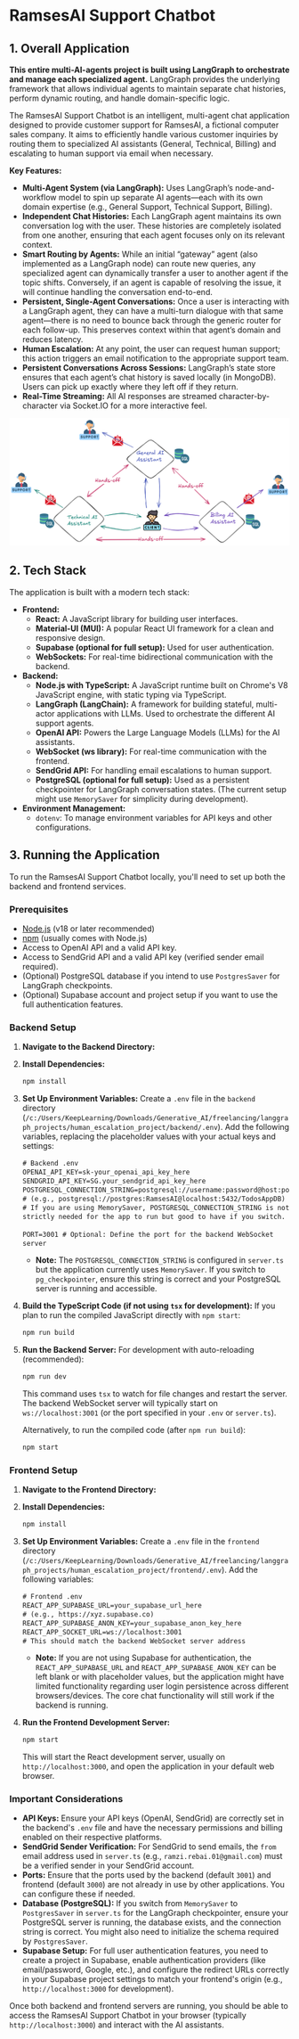 # RamsesAI Support Chatbot

## 1. Overall Application

**This entire multi-AI-agents project is built using LangGraph to orchestrate and manage each specialized agent.** LangGraph provides the underlying framework that allows individual agents to maintain separate chat histories, perform dynamic routing, and handle domain-specific logic.

The RamsesAI Support Chatbot is an intelligent, multi-agent chat application designed to provide customer support for RamsesAI, a fictional computer sales company. It aims to efficiently handle various customer inquiries by routing them to specialized AI assistants (General, Technical, Billing) and escalating to human support via email when necessary.

**Key Features:**

* **Multi-Agent System (via LangGraph):** Uses LangGraph’s node-and-workflow model to spin up separate AI agents—each with its own domain expertise (e.g., General Support, Technical Support, Billing).  
* **Independent Chat Histories:** Each LangGraph agent maintains its own conversation log with the user. These histories are completely isolated from one another, ensuring that each agent focuses only on its relevant context.  
* **Smart Routing by Agents:** While an initial “gateway” agent (also implemented as a LangGraph node) can route new queries, any specialized agent can dynamically transfer a user to another agent if the topic shifts. Conversely, if an agent is capable of resolving the issue, it will continue handling the conversation end-to-end.  
* **Persistent, Single-Agent Conversations:** Once a user is interacting with a LangGraph agent, they can have a multi-turn dialogue with that same agent—there is no need to bounce back through the generic router for each follow-up. This preserves context within that agent’s domain and reduces latency.  
* **Human Escalation:** At any point, the user can request human support; this action triggers an email notification to the appropriate support team.  
* **Persistent Conversations Across Sessions:** LangGraph’s state store ensures that each agent’s chat history is saved locally (in MongoDB). Users can pick up exactly where they left off if they return.  
* **Real-Time Streaming:** All AI responses are streamed character-by-character via Socket.IO for a more interactive feel.

 ![Multi-AI-Agents](multi-ai-agents.png)
## 2. Tech Stack

The application is built with a modern tech stack:

*   **Frontend:**
    *   **React:** A JavaScript library for building user interfaces.
    *   **Material-UI (MUI):** A popular React UI framework for a clean and responsive design.
    *   **Supabase (optional for full setup):** Used for user authentication.
    *   **WebSockets:** For real-time bidirectional communication with the backend.
*   **Backend:**
    *   **Node.js with TypeScript:** A JavaScript runtime built on Chrome's V8 JavaScript engine, with static typing via TypeScript.
    *   **LangGraph (LangChain):** A framework for building stateful, multi-actor applications with LLMs. Used to orchestrate the different AI support agents.
    *   **OpenAI API:** Powers the Large Language Models (LLMs) for the AI assistants.
    *   **WebSocket (ws library):** For real-time communication with the frontend.
    *   **SendGrid API:** For handling email escalations to human support.
    *   **PostgreSQL (optional for full setup):** Used as a persistent checkpointer for LangGraph conversation states. (The current setup might use `MemorySaver` for simplicity during development).
*   **Environment Management:**
    *   `dotenv`: To manage environment variables for API keys and other configurations.

## 3. Running the Application

To run the RamsesAI Support Chatbot locally, you'll need to set up both the backend and frontend services.

### Prerequisites

*   [Node.js](https://nodejs.org/) (v18 or later recommended)
*   [npm](https://www.npmjs.com/) (usually comes with Node.js)
*   Access to OpenAI API and a valid API key.
*   Access to SendGrid API and a valid API key (verified sender email required).
*   (Optional) PostgreSQL database if you intend to use `PostgresSaver` for LangGraph checkpoints.
*   (Optional) Supabase account and project setup if you want to use the full authentication features.

### Backend Setup

1.  **Navigate to the Backend Directory:**

2.  **Install Dependencies:**
    ```bash
    npm install
    ```

3.  **Set Up Environment Variables:**
    Create a `.env` file in the `backend` directory (`/c:/Users/KeepLearning/Downloads/Generative_AI/freelancing/langgraph_projects/human_escalation_project/backend/.env`).
    Add the following variables, replacing the placeholder values with your actual keys and settings:

    ```env
    # Backend .env
    OPENAI_API_KEY=sk-your_openai_api_key_here
    SENDGRID_API_KEY=SG.your_sendgrid_api_key_here
    POSTGRESQL_CONNECTION_STRING=postgresql://username:password@host:port/database_name 
    # (e.g., postgresql://postgres:RamsesAI@localhost:5432/TodosAppDB)
    # If you are using MemorySaver, POSTGRESQL_CONNECTION_STRING is not strictly needed for the app to run but good to have if you switch.
    
    PORT=3001 # Optional: Define the port for the backend WebSocket server
    ```
    *   **Note:** The `POSTGRESQL_CONNECTION_STRING` is configured in `server.ts` but the application currently uses `MemorySaver`. If you switch to `pg_checkpointer`, ensure this string is correct and your PostgreSQL server is running and accessible.

4.  **Build the TypeScript Code (if not using `tsx` for development):**
    If you plan to run the compiled JavaScript directly with `npm start`:
    ```bash
    npm run build
    ```

5.  **Run the Backend Server:**
    For development with auto-reloading (recommended):
    ```bash
    npm run dev
    ```
    This command uses `tsx` to watch for file changes and restart the server. The backend WebSocket server will typically start on `ws://localhost:3001` (or the port specified in your `.env` or `server.ts`).

    Alternatively, to run the compiled code (after `npm run build`):
    ```bash
    npm start
    ```

### Frontend Setup

1.  **Navigate to the Frontend Directory:**

2.  **Install Dependencies:**
    ```bash
    npm install
    ```

3.  **Set Up Environment Variables:**
    Create a `.env` file in the `frontend` directory (`/c:/Users/KeepLearning/Downloads/Generative_AI/freelancing/langgraph_projects/human_escalation_project/frontend/.env`).
    Add the following variables:

    ```env
    # Frontend .env
    REACT_APP_SUPABASE_URL=your_supabase_url_here 
    # (e.g., https://xyz.supabase.co)
    REACT_APP_SUPABASE_ANON_KEY=your_supabase_anon_key_here
    REACT_APP_SOCKET_URL=ws://localhost:3001 
    # This should match the backend WebSocket server address
    ```
    *   **Note:** If you are not using Supabase for authentication, the `REACT_APP_SUPABASE_URL` and `REACT_APP_SUPABASE_ANON_KEY` can be left blank or with placeholder values, but the application might have limited functionality regarding user login persistence across different browsers/devices. The core chat functionality will still work if the backend is running.

4.  **Run the Frontend Development Server:**
    ```bash
    npm start
    ```
    This will start the React development server, usually on `http://localhost:3000`, and open the application in your default web browser.

### Important Considerations

*   **API Keys:** Ensure your API keys (OpenAI, SendGrid) are correctly set in the backend's `.env` file and have the necessary permissions and billing enabled on their respective platforms.
*   **SendGrid Sender Verification:** For SendGrid to send emails, the `from` email address used in `server.ts` (e.g., `ramzi.rebai.01@gmail.com`) must be a verified sender in your SendGrid account.
*   **Ports:** Ensure that the ports used by the backend (default `3001`) and frontend (default `3000`) are not already in use by other applications. You can configure these if needed.
*   **Database (PostgreSQL):** If you switch from `MemorySaver` to `PostgresSaver` in `server.ts` for the LangGraph checkpointer, ensure your PostgreSQL server is running, the database exists, and the connection string is correct. You might also need to initialize the schema required by `PostgresSaver`.
*   **Supabase Setup:** For full user authentication features, you need to create a project in Supabase, enable authentication providers (like email/password, Google, etc.), and configure the redirect URLs correctly in your Supabase project settings to match your frontend's origin (e.g., `http://localhost:3000` for development).

Once both backend and frontend servers are running, you should be able to access the RamsesAI Support Chatbot in your browser (typically `http://localhost:3000`) and interact with the AI assistants.
